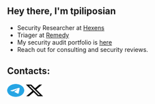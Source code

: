 ## Hey there, I'm tpiliposian


- Security Researcher at [Hexens](https://hexens.io/)
- Triager at [Remedy](https://r.xyz/)
- My security audit portfolio is [here](https://github.com/tpiliposian/audits/tree/main)
- Reach out for consulting and security reviews.

<h2 align="left">Contacts:</h2>
<p align="left">
  <a href="https://t.me/tpiliposian" target="_blank"><img src="https://github.com/tpiliposian/logo/blob/main/telegram-color.svg" alt="Telegram" height="30" width="40" /></a>
  <a href="https://twitter.com/tpiliposian" target="_blank"><img src="https://github.com/tpiliposian/logo/blob/main/x-color.svg" alt="Twitter" height="30" width="40" /></a>
  </a>
</p>

